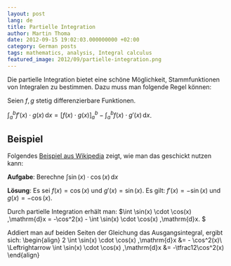 ```yaml
---
layout: post
lang: de
title: Partielle Integration
author: Martin Thoma
date: 2012-09-15 19:02:03.000000000 +02:00
category: German posts
tags: mathematics, analysis, Integral calculus
featured_image: 2012/09/partielle-integration.png
---
```

Die partielle Integration bietet eine sch&ouml;ne M&ouml;glichkeit, Stammfunktionen von Integralen zu bestimmen. Dazu muss man folgende Regel k&ouml;nnen:

Seien $f, g$ stetig differenzierbare Funktionen.

$\displaystyle \int_a^b f'(x)\cdot g(x)\,\mathrm{d}x = \left [f(x)\cdot g(x) \right ]_{a}^{b} - \int_a^b f(x)\cdot g'(x)\,\mathrm{d}x$.

<h2>Beispiel</h2>
Folgendes <a href="http://de.wikipedia.org/wiki/Partielle_Integration#Beispiel_1">Beispiel aus Wikipedia</a> zeigt, wie man das geschickt nutzen kann:

<strong>Aufgabe</strong>:
Berechne $\int \sin(x) \cdot \cos(x) \,\mathrm{d}x$

<strong>L&ouml;sung</strong>:
Es sei $f(x) = \cos(x)$ und $g'(x)= \sin(x)$.
Es gilt: $f'(x) = - \sin(x)$ und $g(x)= - \cos(x)$.

Durch partielle Integration erh&auml;lt man:
$\int \sin(x) \cdot \cos(x) \,\mathrm{d}x = -\cos^2(x) - \int \sin(x) \cdot \cos(x) \,\mathrm{d}x. $


Addiert man auf beiden Seiten der Gleichung das Ausgangsintegral, ergibt sich:
\begin{align}
              2 \int \sin(x) \cdot \cos(x) \,\mathrm{d}x &= - \cos^2(x)\\
\Leftrightarrow \int \sin(x) \cdot \cos(x) \,\mathrm{d}x &= -\tfrac12\cos^2(x)
\end{align}
